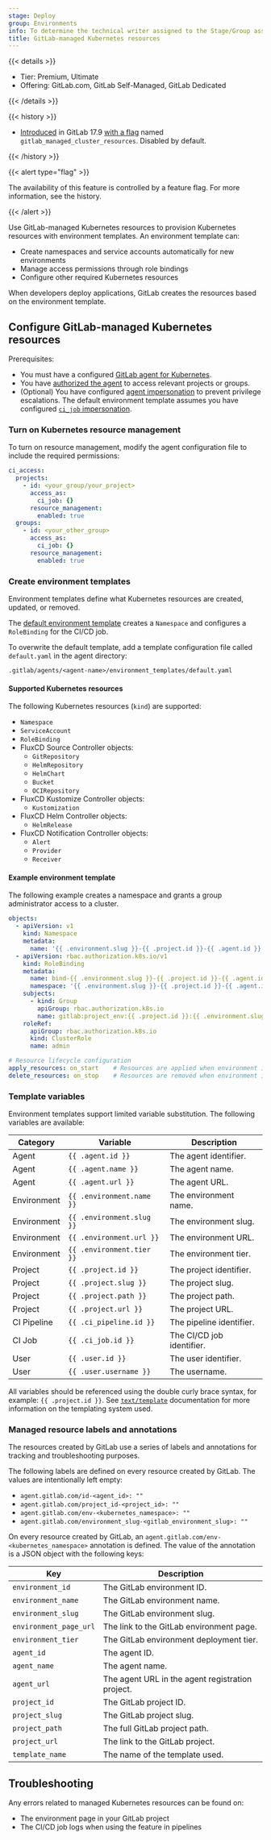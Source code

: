 ```yaml
---
stage: Deploy
group: Environments
info: To determine the technical writer assigned to the Stage/Group associated with this page, see https://about.gitlab.com/handbook/product/ux/technical-writing/#assignments
title: GitLab-managed Kubernetes resources
---
```


{{< details >}}

- Tier: Premium, Ultimate
- Offering: GitLab.com, GitLab Self-Managed, GitLab Dedicated

{{< /details >}}

{{< history >}}

- [Introduced](https://gitlab.com/groups/gitlab-org/-/epics/16130) in GitLab 17.9 [with a flag](../../../administration/feature_flags.md) named `gitlab_managed_cluster_resources`. Disabled by default.

{{< /history >}}

{{< alert type="flag" >}}

The availability of this feature is controlled by a feature flag. For more information, see the history.

{{< /alert >}}

Use GitLab-managed Kubernetes resources to provision Kubernetes resources with environment templates. An environment template can:

- Create namespaces and service accounts automatically for new environments
- Manage access permissions through role bindings
- Configure other required Kubernetes resources

When developers deploy applications, GitLab creates the resources based on the environment template.

## Configure GitLab-managed Kubernetes resources

Prerequisites:

- You must have a configured [GitLab agent for Kubernetes](install/_index.md).
- You have [authorized the agent](ci_cd_workflow.md#authorize-the-agent) to access relevant projects or groups.
- (Optional) You have configured [agent impersonation](ci_cd_workflow.md#restrict-project-and-group-access-by-using-impersonation) to prevent privilege escalations. The default environment template assumes you have configured [`ci_job` impersonation](ci_cd_workflow.md#impersonate-the-cicd-job-that-accesses-the-cluster).

### Turn on Kubernetes resource management

To turn on resource management, modify the agent configuration file to include the required permissions:

```yaml
ci_access:
  projects:
    - id: <your_group/your_project>
      access_as:
        ci_job: {}
      resource_management:
        enabled: true
  groups:
    - id: <your_other_group>
      access_as:
        ci_job: {}
      resource_management:
        enabled: true
```

### Create environment templates

Environment templates define what Kubernetes resources are created, updated, or removed.

The [default environment template](https://gitlab.com/gitlab-org/cluster-integration/gitlab-agent/-/blob/master/internal/module/managed_resources/server/default_template.yaml) creates a `Namespace` and configures a `RoleBinding` for the CI/CD job.

To overwrite the default template, add a template configuration file called `default.yaml` in the agent directory:

```plaintext
.gitlab/agents/<agent-name>/environment_templates/default.yaml
```

#### Supported Kubernetes resources

The following Kubernetes resources (`kind`) are supported:

- `Namespace`
- `ServiceAccount`
- `RoleBinding`
- FluxCD Source Controller objects:
  - `GitRepository`
  - `HelmRepository`
  - `HelmChart`
  - `Bucket`
  - `OCIRepository`
- FluxCD Kustomize Controller objects:
  - `Kustomization`
- FluxCD Helm Controller objects:
  - `HelmRelease`
- FluxCD Notification Controller objects:
  - `Alert`
  - `Provider`
  - `Receiver`

#### Example environment template

The following example creates a namespace and grants a group administrator access to a cluster.

```yaml
objects:
  - apiVersion: v1
    kind: Namespace
    metadata:
      name: '{{ .environment.slug }}-{{ .project.id }}-{{ .agent.id }}'
  - apiVersion: rbac.authorization.k8s.io/v1
    kind: RoleBinding
    metadata:
      name: bind-{{ .environment.slug }}-{{ .project.id }}-{{ .agent.id }}
      namespace: '{{ .environment.slug }}-{{ .project.id }}-{{ .agent.id }}'
    subjects:
      - kind: Group
        apiGroup: rbac.authorization.k8s.io
        name: gitlab:project_env:{{ .project.id }}:{{ .environment.slug }}
    roleRef:
      apiGroup: rbac.authorization.k8s.io
      kind: ClusterRole
      name: admin

# Resource lifecycle configuration
apply_resources: on_start    # Resources are applied when environment is started/restarted
delete_resources: on_stop    # Resources are removed when environment is stopped
```

### Template variables

Environment templates support limited variable substitution.
The following variables are available:

| Category | Variable | Description |
|----------|----------|-------------|
| Agent | `{{ .agent.id }}` | The agent identifier. |
| Agent | `{{ .agent.name }}` | The agent name. |
| Agent | `{{ .agent.url }}` | The agent URL. |
| Environment | `{{ .environment.name }}` | The environment name. |
| Environment | `{{ .environment.slug }}` | The environment slug. |
| Environment | `{{ .environment.url }}` | The environment URL. |
| Environment | `{{ .environment.tier }}` | The environment tier. |
| Project | `{{ .project.id }}` | The project identifier. |
| Project | `{{ .project.slug }}` | The project slug. |
| Project | `{{ .project.path }}` | The project path. |
| Project | `{{ .project.url }}` | The project URL. |
| CI Pipeline | `{{ .ci_pipeline.id }}` | The pipeline identifier. |
| CI Job | `{{ .ci_job.id }}` | The CI/CD job identifier. |
| User | `{{ .user.id }}` | The user identifier. |
| User | `{{ .user.username }}` | The username. |

All variables should be referenced using the double curly brace syntax, for example: `{{ .project.id }}`.
See [`text/template`](https://pkg.go.dev/text/template) documentation for more information on the templating system used.

### Managed resource labels and annotations

The resources created by GitLab use a series of labels and annotations for tracking and troubleshooting purposes.

The following labels are defined on every resource created by GitLab. The values are intentionally left empty:

- `agent.gitlab.com/id-<agent_id>: ""`
- `agent.gitlab.com/project_id-<project_id>: ""`
- `agent.gitlab.com/env-<kubernetes_namespace>: ""`
- `agent.gitlab.com/environment_slug-<gitlab_environment_slug>: ""`

On every resource created by GitLab, an `agent.gitlab.com/env-<kubernetes_namespace>` annotation is defined. The value of the annotation is a JSON object with the following keys:

| Key | Description |
|-----|-------------|
| `environment_id` | The GitLab environment ID. |
| `environment_name` | The GitLab environment name. |
| `environment_slug` | The GitLab environment slug. |
| `environment_page_url` | The link to the GitLab environment page. |
| `environment_tier` | The GitLab environment deployment tier. |
| `agent_id` | The agent ID. |
| `agent_name` | The agent name. |
| `agent_url` | The agent URL in the agent registration project. |
| `project_id` | The GitLab project ID. |
| `project_slug` | The GitLab project slug. |
| `project_path` | The full GitLab project path. |
| `project_url` | The link to the GitLab project. |
| `template_name` | The name of the template used. |

## Troubleshooting

Any errors related to managed Kubernetes resources can be found on:

- The environment page in your GitLab project
- The CI/CD job logs when using the feature in pipelines
